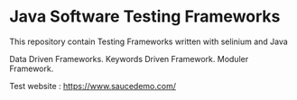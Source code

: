 # Java Software Testing Frameworks

This repository contain Testing Frameworks written with selinium and Java

Data Driven Frameworks.
Keywords Driven Framework.
Moduler Framework.


Test website : https://www.saucedemo.com/
